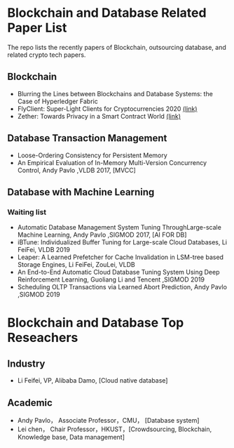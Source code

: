 # Blockchain and Database Related Paper List
The repo lists the recently papers of Blockchain, outsourcing database, and related crypto tech papers.

## Blockchain
- Blurring the Lines between Blockchains and Database Systems: the Case of Hyperledger Fabric
- FlyClient: Super-Light Clients for Cryptocurrencies 2020 [(link)](https://eprint.iacr.org/2019/226.pdf)
- Zether: Towards Privacy in a Smart Contract World [(link)](https://crypto.stanford.edu/~buenz/papers/zether.pdf)

## Database Transaction Management
- Loose-Ordering Consistency for Persistent Memory
- An Empirical Evaluation of In-Memory Multi-Version Concurrency Control, Andy Pavlo ,VLDB 2017, [MVCC]

## Database with Machine Learning

### Waiting list
- Automatic Database Management System Tuning ThroughLarge-scale Machine Learning, Andy Pavlo ,SIGMOD 2017, [AI FOR DB]
- iBTune: Individualized Buffer Tuning for Large-scale Cloud Databases, Li FeiFei, VLDB 2019
- Leaper: A Learned Prefetcher for Cache Invalidation in LSM-tree based Storage Engines, Li FeiFei, ZouLei, VLDB
- An End-to-End Automatic Cloud Database Tuning System Using Deep Reinforcement Learning, Guoliang Li and Tencent ,SIGMOD 2019
- Scheduling OLTP Transactions via Learned Abort Prediction, Andy Pavlo ,SIGMOD 2019


# Blockchain and Database Top Reseachers

## Industry
- Li Feifei, VP, Alibaba Damo, [Cloud native database]

## Academic
- Andy Pavlo， Associate Professor，CMU， [Database system]
- Lei chen， Chair Professor，HKUST，[Crowdsourcing, Blockchain, Knowledge base, Data management]
